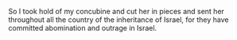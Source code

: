 So I took hold of my concubine and cut her in pieces and sent her throughout all the country of the inheritance of Israel, for they have committed abomination and outrage in Israel.
